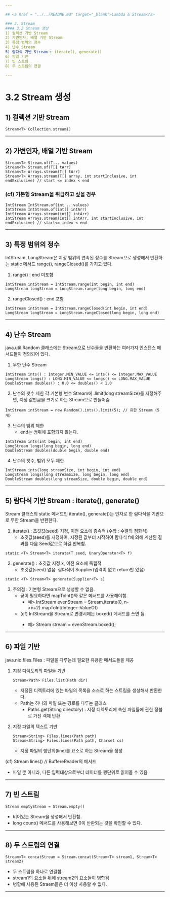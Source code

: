 ```yaml
---

## <a href = "../../README.md" target="_blank">Lambda & Stream</a>  

### 3. Stream
#### 3.2 Stream 생성
1) 컬렉션 기반 Stream
2) 가변인자, 배열 기반 Stream
3) 특정 범위의 정수
4) 난수 Stream
5) 람다식 기반 Stream : iterate(), generate()
6) 파일 기반
7) 빈 스트림
8) 두 스트림의 연결

---
```


# 3.2 Stream 생성

## 1) 컬렉션 기반 Stream
```
Stream<T> Collection.stream()
```

---

## 2) 가변인자, 배열 기반 Stream
```
Stream<T> Stream.of(T... values)
Stream<T> Stream.of(T[] tArr)
Stream<T> Arrays.stream(T[] tArr)
Stream<T> Arrays.stream(T[] array, int startInclusive, int endExclusive) // start <= index < end
```

### (cf) 기본형 Stream을 취급하고 싶을 경우
```
IntStream IntStream.of(int ...values)
IntStream IntStream.of(int[] intArr)
IntStream Arrays.stream(int[] intArr)
IntStream Arrays.stream(int[] intArr, int startInclusive, int endExclusive) // start<= index < end
```

---

## 3) 특정 범위의 정수
IntStream, LongStream은
지정 범위의 연속된 정수를 Stream으로 생성해서 반환하는 static 메서드 range(), rangeClosed()를 가지고 있다.

1. range() : end 미포함
```
IntStream intStream = IntStream.range(int begin, int end)
LongStream longStream = LongStream.range(long begin, long end)
```

2. rangeClosed() : end 포함
```
IntStream intStream = IntStream.rangeClosed(int begin, int end)
LongStream longStream = LongStream.rangeClosed(long begin, long end)
```

---

## 4) 난수 Stream
java.util.Random 클래스에는 Stream으로 난수들을 반환하는 여러가지 인스턴스 메서드들이 정의되어 있다.

1. 무한 난수 Stream
```
IntStream ints() : Integer.MIN_VALUE <= ints() <= Integer.MAX_VALUE
LongStream longs() : LONG.MIN_VALUE <= longs() <= LONG.MAX_VALUE
DoubleStream doubles() : 0.0 <= doubles() < 1.0
```

2. 난수의 갯수 제한
각 기본형 변수 Stream에 .limit(long streamSize)를 지정해주면, 지정 값만큼을 크기로 하는 Stream으로 만들어줌
```
IntStream intStream = new Random().ints().limit(5); // 유한 Stream (5개)
```

3. 난수의 범위 제한
   - end는 범위에 포함되지 않는다.
```
IntStream ints(int begin, int end)
LongStream longs(long begin, long end) 
DoubleStream doubles(double begin, double end)
```

4. 난수의 갯수, 범위 모두 제한
```
IntStream ints(long streamSize, int begin, int end)
LongStream longs(long streamSize, long begin, long end)
DoubleStream doubles(long streamSize, double begin, double end)
```

---

## 5) 람다식 기반 Stream : iterate(), generate()

Stream 클래스의 static 메서드인 iterate(), generate()는 인자로 한 람다식을 기반으로 무한 Stream을 반환한다.

1) iterate() : 초깃값(seed) 지정, 이전 요소에 종속적 (수학 : 수열의 점화식)  
   - 초깃값(seed)를 지정하여, 지정된 값부터 시작하여 람다식 f에 의해 계산된 결과를 다음 Seed값으로 하길 반복함.
```
static <T> Stream<T> iterate(T seed, UnaryOperator<T> f)
```

2) generate() : 초깃값 지정 x, 이전 요소에 독립적
   - 초깃값(seed) 없음. 람다식이 Supplier(입력이 없고 return만 있음)
```
static <T> Stream<T> generate(Supplier<T> s)
```

3) 주의점 : 기본형 Stream으로 생성할 수 없음.
   - 굳이 필요하다면 mapToInt()와 같은 메서드를 사용해야함. 
     - 예> IntStream evenStream = Stream.iterate(0, n->n+2).mapToInt(Integer::ValueOf)
   - (cf) IntStream을 Stream<Integer>로 변경시에는 boxed() 메서드를 쓰면 됨
     - 예> Stream<Integer> stream = evenStream.boxed();
---

## 6) 파일 기반
java.nio.files.Files : 파일을 다루는데 필요한 유용한 메서드들을 제공  

1. 지정 디렉토리의 파일들 기반
   
   ```
   Stream<Path> Files.list(Path dir)
   ```
   - 지정된 디렉토리에 있는 파일의 목록을 소스로 하는 스트림을 생성해서 반환한다.
   - Path는 하나의 파일 또는 경로를 다루는 클래스
     - Paths.get(String directory) : 지정 디렉토리에 속한 파일들에 관한 정볼르 가진 객체 반환

2. 지정 파일의 텍스트 기반
   ```
   Stream<String> Files.lines(Path path)
   Stream<String> Files.lines(Path path, Charset cs)
   ```
   - 지정 파일의 행단위(line)를 요소로 하는 Stream을 생성  

(cf) Stream<String> lines() // BuffereReader의 메서드 
   - 파일 뿐 아니라, 다른 입력대상으로부터 데이터를 행단위로 읽어올 수 있음
---
   
## 7) 빈 스트림
```
Stream emptyStream = Stream.empty()
```
- 비어있는 Stream을 생성해서 반환함.
- long count() 메서드를 사용해보면 0이 반환되는 것을 확인할 수 있다.

---

## 8) 두 스트림의 연결
```
Stream<T> concatStream = Stream.concat(Stream<T> stream1, Stream<T> stream2)
```
- 두 스트림을 하나로 연결함.
- stream1의 요소들 뒤에 stream2의 요소들이 병합됨
- 병합에 사용된 Straem들은 더 이상 사용할 수 없다.

---
